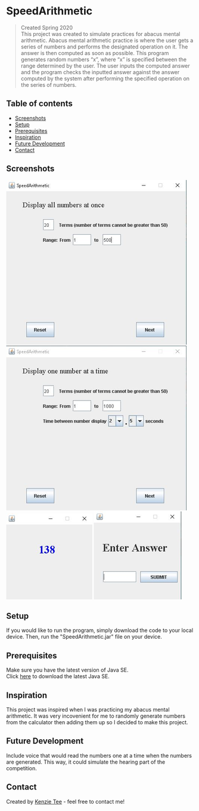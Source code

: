 # SpeedArithmetic
> Created Spring 2020<br>This project was created to simulate practices for abacus mental arithmetic. 
Abacus mental arithmetic practice is where the user gets a series of numbers and performs the designated operation on it.  The answer is then computed as soon as possible. 
This program generates random numbers “x”, where “x” is specified between the range determined by the user.
The user inputs the computed answer and the program checks the inputted answer against the answer computed by the system after performing the specified operation on the series of numbers. 


## Table of contents
* [Screenshots](#screenshots)
* [Setup](#setup)
* [Prerequisites](#prerequisites)
* [Inspiration](#inspiration)
* [Future Development](#future-development)
* [Contact](#contact)

## Screenshots
![Screenshot1](./Screenshots/Screenshot1.JPG)
![Screenshot2](./Screenshots/Screenshot2.JPG)<br>
![Screenshot1](./Screenshots/Screenshot3.JPG)
![Screenshot2](./Screenshots/Screenshot4.JPG)

## Setup
If you would like to run the program, simply download the code to your local device. Then, run the "SpeedArithmetic.jar" file on your device. 

## Prerequisites
Make sure you have the latest version of Java SE. <br>
Click [here](https://www.oracle.com/java/technologies/javase-downloads.html) to download the latest Java SE.

## Inspiration
This project was inspired when I was practicing my abacus mental arithmetic. It was very incovenient for me to randomly generate numbers from the calculator then adding them up so I decided to make this project. 

## Future Development
Include voice that would read the numbers one at a time when the numbers are generated. This way, it could simulate the hearing part of the competition. 

## Contact
Created by [Kenzie Tee](https://www.linkedin.com/in/kenzie-tee-1276701b2/) - feel free to contact me!
